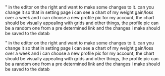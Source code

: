 
" in the editor on the right and want to make some changes to it. can you change it so that in setting page i can see a chart of my weight gain/loss over a week and i can choose a new profile pic for my account, the chart should be visually appealing with grids and other things, the profile pic can be a random one from a pre determined link and the changes i make should be saved to the datab


" in the editor on the right and want to make some changes to it. can you change it so that in setting page i can see a chart of my weight gain/loss over a week and i can choose a new profile pic for my account, the chart should be visually appealing with grids and other things, the profile pic can be a random one from a pre determined link and the changes i make should be saved to the datab